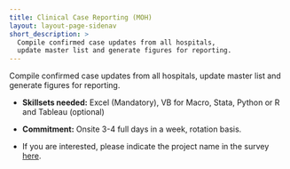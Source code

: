 ```yaml
---
title: Clinical Case Reporting (MOH)
layout: layout-page-sidenav
short_description: >
  Compile confirmed case updates from all hospitals, 
  update master list and generate figures for reporting.
---
```


Compile confirmed case updates from all hospitals, update master list and generate figures for reporting.

- **Skillsets needed:** Excel (Mandatory), VB for Macro, Stata, Python or R and Tableau (optional)

- **Commitment:** Onsite 3-4 full days in a week, rotation basis.

- If you are interested, please indicate the project name in the survey [here](https://go.gov.sg/govtech-volunteers).

